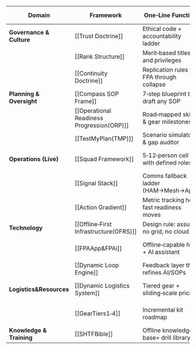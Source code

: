 |Domain|Framework|One‑Line Function|Primary Note|
|---|---|---|---|
|**Governance & Culture**|[[Trust Doctrine]]|Ethical code + accountability ladder|Trust Doctrine note|
||[[Rank Structure]]|Merit‑based titles and privileges|Rank Structure|
||[[Continuity Doctrine]]|Replication rules for FPA through collapse|Continuity Doctrine|
|**Planning & Oversight**|[[Compass SOP Frame]]|7‑step blueprint to draft any SOP|Compass Guide – SOPs|
||[[Operational Readiness Progression(ORP)]]|Road‑mapped skill & gear milestones|ORP Master Plan|
||[[TestMyPlan(TMP)]]|Scenario simulator & gap auditor|TMP System Overview|
|**Operations (Live)**|[[Squad Framework]]|5‑12‑person cell with defined roles|Squad Structure & Roles|
||[[Signal Stack]]|Comms fallback ladder (HAM→Mesh→App)|Offline‑First Infrastructure|
||[[Action Gradient]]|Metric tracking how fast readiness moves|ORP Master Plan|
|**Technology**|[[Offline‑First Infrastructure(OFRS)]]|Design rule: assume no grid, no cloud|OFRS Blueprint|
||[[FPAApp&FPAi]]|Offline‑capable hub + AI assistant|Developer MVP & App Content|
||[[Dynamic Loop Engine]]|Feedback layer that refines AI/SOPs|AI Reliability & Oversight|
|**Logistics&Resources**|[[Dynamic Logistics System]]|Tiered gear + sliding‑scale pricing|Fair & Dynamic Logistics|
||[[GearTiers1‑4]]|Incremental kit roadmap|Fair & Dynamic Logistics|
|**Knowledge & Training**|[[SHTFBible]]|Offline knowledge base+ drill library|SHTF Bible Design Doc|
